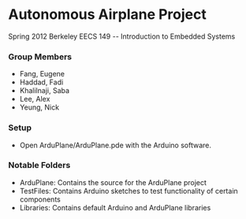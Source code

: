 Autonomous Airplane Project
=============================
Spring 2012 Berkeley EECS 149 -- Introduction to Embedded Systems

### Group Members
- Fang, Eugene
- Haddad, Fadi
- Khalilnaji, Saba
- Lee, Alex
- Yeung, Nick

### Setup
- Open ArduPlane/ArduPlane.pde with the Arduino software.

### Notable Folders
- ArduPlane: Contains the source for the ArduPlane project
- TestFiles: Contains Arduino sketches to test functionality of certain components
- Libraries: Contains default Arduino and ArduPlane libraries